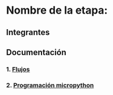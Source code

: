# Nombre de la etapa:

## Integrantes


## Documentación

### 1. [Flujos](/SD3-proyecto-integrador/G04/flujos/flows.json)

### 2. [Programación micropython](/SD3-proyecto-integrador/G04/micropython/test.py)


